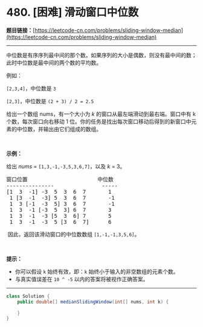 # 480. [困难] 滑动窗口中位数

**题目链接：**[https://leetcode-cn.com/problems/sliding-window-median](https://leetcode-cn.com/problems/sliding-window-median)

---

<div class="content__1Y2H">
 <div class="notranslate">
  <p>中位数是有序序列最中间的那个数。如果序列的大小是偶数，则没有最中间的数；此时中位数是最中间的两个数的平均数。</p> 
  <p>例如：</p> 
  <p><code>[2,3,4]</code>，中位数是&nbsp;<code>3</code></p> 
  <p><code>[2,3]</code>，中位数是 <code>(2 + 3) / 2 = 2.5</code></p> 
  <p>给出一个数组 nums，有一个大小为 <em>k</em> 的窗口从最左端滑动到最右端。窗口中有 k 个数，每次窗口向右移动 1 位。你的任务是找出每次窗口移动后得到的新窗口中元素的中位数，并输出由它们组成的数组。</p> 
  <p>&nbsp;</p> 
  <p><strong>示例：</strong></p> 
  <p>给出&nbsp;<em>nums</em> = <code>[1,3,-1,-3,5,3,6,7]</code>，以及&nbsp;<em>k</em> = 3。</p> 
  <pre class="language-text">窗口位置                      中位数
---------------               -----
[1  3  -1] -3  5  3  6  7       1
 1 [3  -1  -3] 5  3  6  7       -1
 1  3 [-1  -3  5] 3  6  7       -1
 1  3  -1 [-3  5  3] 6  7       3
 1  3  -1  -3 [5  3  6] 7       5
 1  3  -1  -3  5 [3  6  7]      6
</pre> 
  <p>&nbsp;因此，返回该滑动窗口的中位数数组&nbsp;<code>[1,-1,-1,3,5,6]</code>。</p> 
  <p>&nbsp;</p> 
  <p><strong>提示：</strong></p> 
  <ul> 
   <li>你可以假设&nbsp;<code>k</code>&nbsp;始终有效，即：<code>k</code> 始终小于输入的非空数组的元素个数。</li> 
   <li>与真实值误差在 <code>10 ^ -5</code> 以内的答案将被视作正确答案。</li> 
  </ul> 
 </div>
</div>

---

```java
class Solution {
    public double[] medianSlidingWindow(int[] nums, int k) {
        
    }
}
```